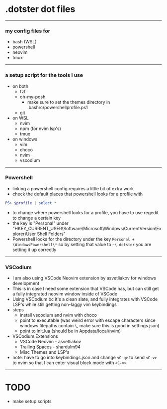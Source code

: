 # .dotster dot files
---
### my config files for
* bash (WSL)
* powershell
* neovim
* tmux
---
### a setup script for the tools I use
* on both
    * fzf
    * oh-my-posh
        * make sure to set the themes directory in .bashrc/powershellprofile.ps1
    * git
* on WSL
    * nvim
    * npm (for nvim lsp's)
    * tmux
* on windows
    * vim
    * choco
    * nvim
    * vscodium
---
### Powershell
* linking a powershell config requires a little bit of extra work
* check the default places that powershell looks for a profile with
```powershell
PS> $profile | select *
```
* to change where powershell looks for a profile, you have to use regedit to change a certain key
* the key is "Personal" under "HKEY_CURRENT_USER\Software\Microsoft\Windows\CurrentVersion\Explorer\User Shell Folders"
* Powershell looks for the directory under the key `Personal + \WindowsPowershell\*` so by setting that value to `~\.dotster` you are setting it up correctly
---
### VSCodium
* I am also using VSCode Neovim extension by asvetliakov for windows development
* This is in case I need some extension that VSCode has, but can still get a fully integrated neovim window inside of VSCode
* Using VSCodium bc it's a clean slate, and fully integrates with VSCode LSP's while still getting non-laggy vim keybindings
* steps
    * install vscodium and nvim with choco
    * point to executable (was weird error with escape characters since windows filepaths contain `\`, make sure this is good in settings.json)
    * point to init.lua (should be in Appdata/local/nvim)
* VSCodium Extensions
    * VSCode Neovim - asvetliakov
    * Trailing Spaces - shardulm94
    * Misc Themes and LSP's
* note: have to go into keybindings.json and change `<C-q>` to send `<C-v>` to nvim so that I can enter visual block mode with `<C-v>`
---
# TODO
* make setup scripts
